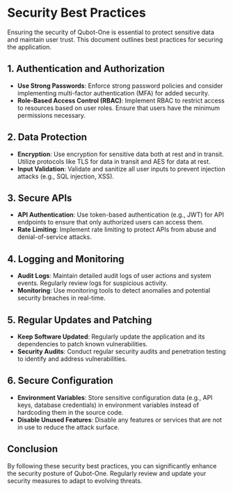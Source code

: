 # Security Best Practices

Ensuring the security of Qubot-One is essential to protect sensitive data and maintain user trust. This document outlines best practices for securing the application.

## 1. Authentication and Authorization

- **Use Strong Passwords**: Enforce strong password policies and consider implementing multi-factor authentication (MFA) for added security.
- **Role-Based Access Control (RBAC)**: Implement RBAC to restrict access to resources based on user roles. Ensure that users have the minimum permissions necessary.

## 2. Data Protection

- **Encryption**: Use encryption for sensitive data both at rest and in transit. Utilize protocols like TLS for data in transit and AES for data at rest.
- **Input Validation**: Validate and sanitize all user inputs to prevent injection attacks (e.g., SQL injection, XSS).

## 3. Secure APIs

- **API Authentication**: Use token-based authentication (e.g., JWT) for API endpoints to ensure that only authorized users can access them.
- **Rate Limiting**: Implement rate limiting to protect APIs from abuse and denial-of-service attacks.

## 4. Logging and Monitoring

- **Audit Logs**: Maintain detailed audit logs of user actions and system events. Regularly review logs for suspicious activity.
- **Monitoring**: Use monitoring tools to detect anomalies and potential security breaches in real-time.

## 5. Regular Updates and Patching

- **Keep Software Updated**: Regularly update the application and its dependencies to patch known vulnerabilities.
- **Security Audits**: Conduct regular security audits and penetration testing to identify and address vulnerabilities.

## 6. Secure Configuration

- **Environment Variables**: Store sensitive configuration data (e.g., API keys, database credentials) in environment variables instead of hardcoding them in the source code.
- **Disable Unused Features**: Disable any features or services that are not in use to reduce the attack surface.

## Conclusion

By following these security best practices, you can significantly enhance the security posture of Qubot-One. Regularly review and update your security measures to adapt to evolving threats.
